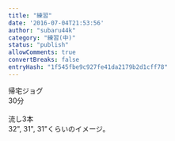 ```yaml
---
title: "練習"
date: '2016-07-04T21:53:56'
author: "subaru44k"
category: "練習(中)"
status: "publish"
allowComments: true
convertBreaks: false
entryHash: "1f545fbe9c927fe41da2179b2d1cff78"
---
```

帰宅ジョグ<br>
30分<br>
<br>
流し3本<br>
32", 31", 31"くらいのイメージ。
